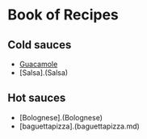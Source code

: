 # Book of Recipes

## Cold sauces
* [Guacamole](guacamole.md)
* [Salsa].(Salsa)

## Hot sauces
* [Bolognese].(Bolognese)
* [baguettapizza].(baguettapizza.md)
